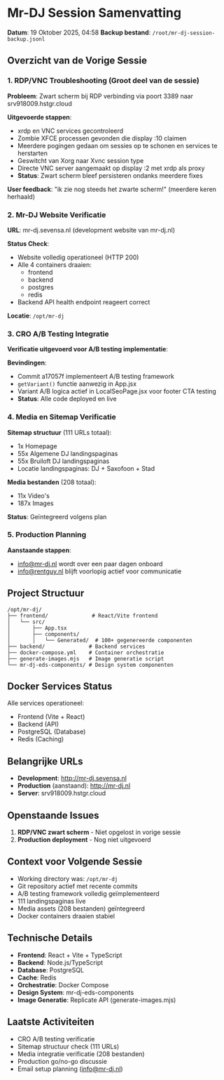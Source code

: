# Mr-DJ Session Samenvatting
**Datum**: 19 Oktober 2025, 04:58
**Backup bestand**: `/root/mr-dj-session-backup.jsonl`

## Overzicht van de Vorige Sessie

### 1. RDP/VNC Troubleshooting (Groot deel van de sessie)
**Probleem**: Zwart scherm bij RDP verbinding via poort 3389 naar srv918009.hstgr.cloud

**Uitgevoerde stappen**:
- xrdp en VNC services gecontroleerd
- Zombie XFCE processen gevonden die display :10 claimen
- Meerdere pogingen gedaan om sessies op te schonen en services te herstarten
- Geswitcht van Xorg naar Xvnc session type
- Directe VNC server aangemaakt op display :2 met xrdp als proxy
- **Status**: Zwart scherm bleef persisteren ondanks meerdere fixes

**User feedback**: "ik zie nog steeds het zwarte scherm!" (meerdere keren herhaald)

### 2. Mr-DJ Website Verificatie
**URL**: mr-dj.sevensa.nl (development website van mr-dj.nl)

**Status Check**:
- Website volledig operationeel (HTTP 200)
- Alle 4 containers draaien:
  - frontend
  - backend
  - postgres
  - redis
- Backend API health endpoint reageert correct

**Locatie**: `/opt/mr-dj`

### 3. CRO A/B Testing Integratie
**Verificatie uitgevoerd voor A/B testing implementatie**:

**Bevindingen**:
- Commit a17057f implementeert A/B testing framework
- `getVariant()` functie aanwezig in App.jsx
- Variant A/B logica actief in LocalSeoPage.jsx voor footer CTA testing
- **Status**: Alle code deployed en live

### 4. Media en Sitemap Verificatie

**Sitemap structuur** (111 URLs totaal):
- 1x Homepage
- 55x Algemene DJ landingspaginas
- 55x Bruiloft DJ landingspaginas
- Locatie landingspaginas: DJ + Saxofoon + Stad

**Media bestanden** (208 totaal):
- 11x Video's
- 187x Images

**Status**: Geïntegreerd volgens plan

### 5. Production Planning
**Aanstaande stappen**:
- info@mr-dj.nl wordt over een paar dagen onboard
- info@rentguy.nl blijft voorlopig actief voor communicatie

## Project Structuur

```
/opt/mr-dj/
├── frontend/              # React/Vite frontend
│   └── src/
│       ├── App.tsx
│       ├── components/
│       │   └── Generated/  # 100+ gegenereerde componenten
├── backend/              # Backend services
├── docker-compose.yml    # Container orchestratie
├── generate-images.mjs   # Image generatie script
└── mr-dj-eds-components/ # Design system componenten
```

## Docker Services Status
Alle services operationeel:
- Frontend (Vite + React)
- Backend (API)
- PostgreSQL (Database)
- Redis (Caching)

## Belangrijke URLs
- **Development**: http://mr-dj.sevensa.nl
- **Production** (aanstaand): http://mr-dj.nl
- **Server**: srv918009.hstgr.cloud

## Openstaande Issues
1. **RDP/VNC zwart scherm** - Niet opgelost in vorige sessie
2. **Production deployment** - Nog niet uitgevoerd

## Context voor Volgende Sessie
- Working directory was: `/opt/mr-dj`
- Git repository actief met recente commits
- A/B testing framework volledig geïmplementeerd
- 111 landingspaginas live
- Media assets (208 bestanden) geïntegreerd
- Docker containers draaien stabiel

## Technische Details
- **Frontend**: React + Vite + TypeScript
- **Backend**: Node.js/TypeScript
- **Database**: PostgreSQL
- **Cache**: Redis
- **Orchestratie**: Docker Compose
- **Design System**: mr-dj-eds-components
- **Image Generatie**: Replicate API (generate-images.mjs)

## Laatste Activiteiten
- CRO A/B testing verificatie
- Sitemap structuur check (111 URLs)
- Media integratie verificatie (208 bestanden)
- Production go/no-go discussie
- Email setup planning (info@mr-dj.nl)
